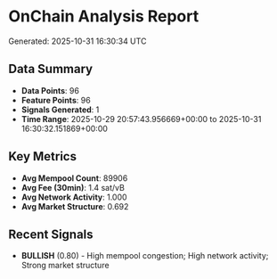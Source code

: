 # OnChain Analysis Report
Generated: 2025-10-31 16:30:34 UTC

## Data Summary
- **Data Points**: 96
- **Feature Points**: 96
- **Signals Generated**: 1
- **Time Range**: 2025-10-29 20:57:43.956669+00:00 to 2025-10-31 16:30:32.151869+00:00

## Key Metrics
- **Avg Mempool Count**: 89906
- **Avg Fee (30min)**: 1.4 sat/vB
- **Avg Network Activity**: 1.000
- **Avg Market Structure**: 0.692

## Recent Signals
- **BULLISH** (0.80) - High mempool congestion; High network activity; Strong market structure
